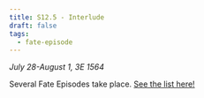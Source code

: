 ```yaml
---
title: S12.5 - Interlude
draft: false
tags:
  - fate-episode
---
```

*July 28-August 1, 3E 1564*

Several Fate Episodes take place.
[See the list here!](Story/Fate-Episodes/S12-13/)